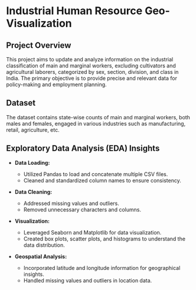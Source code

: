 # Industrial Human Resource Geo-Visualization

## Project Overview

  This project aims to update and analyze information on the industrial classification of main and marginal workers, excluding cultivators and agricultural laborers, categorized by sex, section, division, and class in India. The primary objective is to provide precise and relevant data for policy-making and employment planning.

## Dataset

  The dataset contains state-wise counts of main and marginal workers, both males and females, engaged in various industries such as manufacturing, retail, agriculture, etc.



## Exploratory Data Analysis (EDA) Insights

- **Data Loading:**
  - Utilized Pandas to load and concatenate multiple CSV files.
  - Cleaned and standardized column names to ensure consistency.

- **Data Cleaning:**
  - Addressed missing values and outliers.
  - Removed unnecessary characters and columns.

- **Visualization:**
  - Leveraged Seaborn and Matplotlib for data visualization.
  - Created box plots, scatter plots, and histograms to understand the data distribution.

- **Geospatial Analysis:**
  - Incorporated latitude and longitude information for geographical insights.
  - Handled missing values and outliers in location data.



